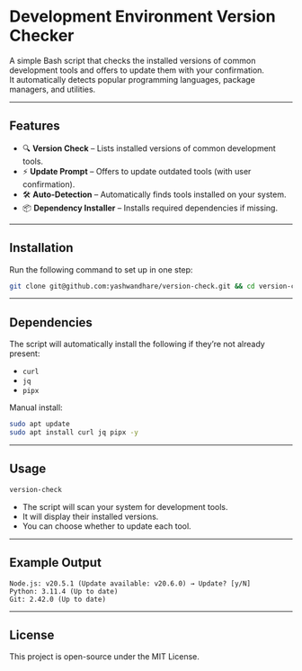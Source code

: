 # Development Environment Version Checker

A simple Bash script that checks the installed versions of common development tools and offers to update them with your confirmation.  
It automatically detects popular programming languages, package managers, and utilities.

---

## **Features**
- 🔍 **Version Check** – Lists installed versions of common development tools.
- ⚡ **Update Prompt** – Offers to update outdated tools (with user confirmation).
- 🛠 **Auto-Detection** – Automatically finds tools installed on your system.
- 📦 **Dependency Installer** – Installs required dependencies if missing.

---

## **Installation**
Run the following command to set up in one step:  

```bash
git clone git@github.com:yashwandhare/version-check.git && cd version-check && mkdir -p ~/bin && cp version-check.sh ~/bin/version-check && chmod +x ~/bin/version-check && echo 'alias version-check="~/bin/version-check"' >> ~/.zshrc && source ~/.zshrc
```

---

## **Dependencies**
The script will automatically install the following if they’re not already present:  
- `curl`
- `jq`
- `pipx`

Manual install:
```bash
sudo apt update
sudo apt install curl jq pipx -y
```

---

## **Usage**
```bash
version-check
```
- The script will scan your system for development tools.  
- It will display their installed versions.  
- You can choose whether to update each tool.

---

## **Example Output**
```
Node.js: v20.5.1 (Update available: v20.6.0) → Update? [y/N]
Python: 3.11.4 (Up to date)
Git: 2.42.0 (Up to date)
```

---

## **License**
This project is open-source under the MIT License.